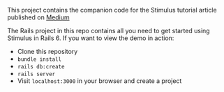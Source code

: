 This project contains the companion code for the Stimulus tutorial article published on [Medium](https://davidcolby.medium.com/building-a-simple-commenting-form-with-rails-6-and-stimulusjs-a3d8e89a600c)

The Rails project in this repo contains all you need to get started using Stimulus in Rails 6. If you want to view the demo in action:

* Clone this repository
* `bundle install`
* `rails db:create`
* `rails server`
* Visit `localhost:3000` in your browser and create a project
